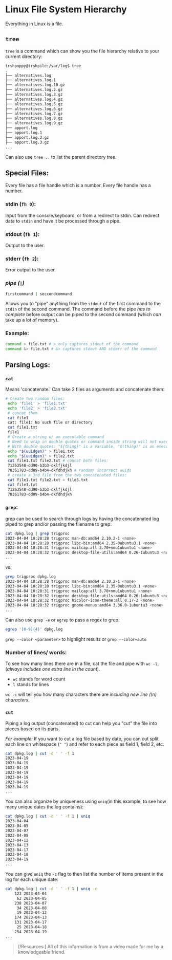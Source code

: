
# Linux File System Hierarchy
Everything in Linux is a file.

## `tree`
`tree` is a command which can show you the file hierarchy relative to your current directory:
```bash
trshpuppy@trshpile:/var/log$ tree
.
├── alternatives.log
├── alternatives.log.1
├── alternatives.log.10.gz
├── alternatives.log.2.gz
├── alternatives.log.3.gz
├── alternatives.log.4.gz
├── alternatives.log.5.gz
├── alternatives.log.6.gz
├── alternatives.log.7.gz
├── alternatives.log.8.gz
├── alternatives.log.9.gz
├── apport.log
├── apport.log.1
├── apport.log.2.gz
├── apport.log.3.gz
...
```
Can also use `tree ..` to list the parent directory tree.

## Special Files:
Every file has a file handle which is a number. Every file handle has a number.

### stdin (`fh 0`):
Input from the console/keyboard, or from a redirect to stdin. Can redirect data to `stdin` and have it be processed through a pipe.

### stdout (`fh 1`):
Output to the user.

### stderr (`fh 2`):
Error output to the user.

### *pipe (`|`)* 
```bash
firstcommand | seccondcommand
```
Allows you to "pipe" anything from the `stdout` of the first command to the `stdin` of the second command. The command before the pipe *has to complete* before output can be piped to the second command (which *can* take up a lot of memory).

### Example:
```bash
command > file.txt # > only captures stdout of the command
command &> file.txt # &> captures stdout AND stderr of the command
```

## Parsing Logs:
### `cat`
Means 'concatenate.' Can take 2 files as arguments and concatenate them:
```bash
# Create two random files:
 echo 'file1' > 'file1.txt'
 echo 'file2' > 'file2.txt'
 # concat them
 cat file1
 cat: file1: No such file or directory
 cat file1.txt
 file1
 # Create a string w/ an executable command
 # Need to wrap in double quotes or command inside string will not execute
 # With double quotes: "${thing}" is a variable, "$(thing)" is an executable
 echo "$(uuidgen)" > file1.txt
 echo "$(uuidgen)" > file2.txt
 cat file1.txt file2.txt # concat both files:
 71263548-dd90-b3b3-dklfjkdjl
 78361783-dd89-b4b4-dkfdhdjkh # random/ incorrect uuids 
 # create a 3rd file from the two concatenated files:
 cat file1.txt file2.txt > file3.txt
 cat file3.txt
 71263548-dd90-b3b3-dklfjkdjl
 78361783-dd89-b4b4-dkfdhdjkh 
 ```

### `grep`:
grep can be used to search through logs by having the concatenated log piped to grep and/or passing the filename to grep:
```bash
cat dpkg.log | grep trigproc
2023-04-04 10:28:28 trigproc man-db:amd64 2.10.2-1 <none>
2023-04-04 10:28:28 trigproc libc-bin:amd64 2.35-0ubuntu3.1 <none>
2023-04-04 10:28:31 trigproc mailcap:all 3.70+nmu1ubuntu1 <none>
2023-04-04 10:28:32 trigproc desktop-file-utils:amd64 0.26-1ubuntu3 <none>
...
```
vs:
```bash
grep trigproc dpkg.log
2023-04-04 10:28:28 trigproc man-db:amd64 2.10.2-1 <none>
2023-04-04 10:28:28 trigproc libc-bin:amd64 2.35-0ubuntu3.1 <none>
2023-04-04 10:28:31 trigproc mailcap:all 3.70+nmu1ubuntu1 <none>
2023-04-04 10:28:32 trigproc desktop-file-utils:amd64 0.26-1ubuntu3 <none>
2023-04-04 10:28:32 trigproc hicolor-icon-theme:all 0.17-2 <none>
2023-04-04 10:28:32 trigproc gnome-menus:amd64 3.36.0-1ubuntu3 <none>
...
```

Can also use `grep -e` or `egrep` to pass a regex to grep:
```bash
egrep '[0-9]{4}' dpkg.log
```

`grep --color <parameter>` to highlight results or `grep --color=auto`

### Number of lines/ words:
To see how many lines there are in a file, cat the file and pipe with `wc -l`, (*always includes one extra line in the count*).
- `wc` stands for word count
- `l` stands for lines

`wc -c` will tell you how many characters there are *including new line (\n) characters.*

### `cut`
Piping a log output (concatenated) to cut can help you "cut" the file into pieces based on its parts.

*For example:* If you want to cut a log file based by date, you can cut split each line on whitespace (`" "`) and refer to each piece as field 1, field 2, etc.
```bash
cat dpkg.log | cut -d ' ' -f 1
2023-04-19
2023-04-19
2023-04-19
2023-04-19
2023-04-19
2023-04-19
2023-04-19
...
```

You can also organize by uniqueness using `uniq`(in this example, to see how many unique dates the log contains):
```bash
cat dpkg.log | cut -d ' ' -f 1 | uniq
2023-04-04
2023-04-05
2023-04-07
2023-04-08
2023-04-12
2023-04-13
2023-04-17
2023-04-18
2023-04-19
...
```

You can give `uniq` the `-c` flag to then list the number of items present in the log for each unique date:
```bash
cat dpkg.log | cut -d ' ' -f 1 | uniq -c
    123 2023-04-04
     62 2023-04-05
    238 2023-04-07
     34 2023-04-08
     19 2023-04-12
    174 2023-04-13
    131 2023-04-17
     25 2023-04-18
    254 2023-04-19
...
```

> [!Resources:]
> All of this information is from a video made for me by a knowledgeable friend.

